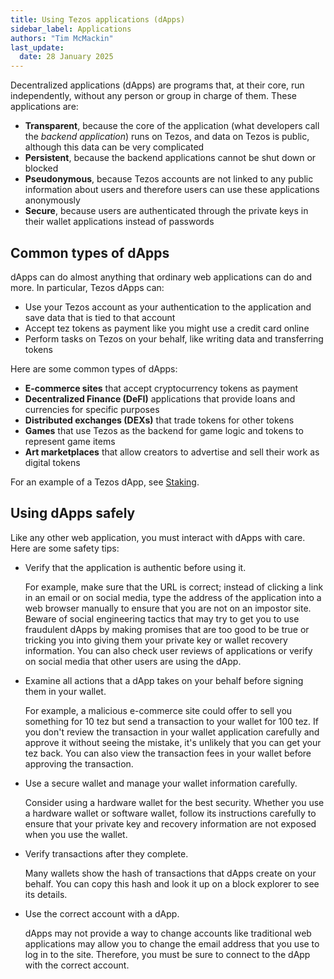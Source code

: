 ```yaml
---
title: Using Tezos applications (dApps)
sidebar_label: Applications
authors: "Tim McMackin"
last_update:
  date: 28 January 2025
---
```


Decentralized applications (dApps) are programs that, at their core, run independently, without any person or group in charge of them.
These applications are:

- **Transparent**, because the core of the application (what developers call the _backend application_) runs on Tezos, and data on Tezos is public, although this data can be very complicated
- **Persistent**, because the backend applications cannot be shut down or blocked
- **Pseudonymous**, because Tezos accounts are not linked to any public information about users and therefore users can use these applications anonymously
- **Secure**, because users are authenticated through the private keys in their wallet applications instead of passwords

## Common types of dApps

dApps can do almost anything that ordinary web applications can do and more.
In particular, Tezos dApps can:

- Use your Tezos account as your authentication to the application and save data that is tied to that account
- Accept tez tokens as payment like you might use a credit card online
- Perform tasks on Tezos on your behalf, like writing data and transferring tokens

Here are some common types of dApps:

- **E-commerce sites** that accept cryptocurrency tokens as payment
- **Decentralized Finance (DeFI)** applications that provide loans and currencies for specific purposes
- **Distributed exchanges (DEXs)** that trade tokens for other tokens
- **Games** that use Tezos as the backend for game logic and tokens to represent game items
- **Art marketplaces** that allow creators to advertise and sell their work as digital tokens

For an example of a Tezos dApp, see [Staking](/using/staking).

## Using dApps safely

Like any other web application, you must interact with dApps with care.
Here are some safety tips:

- Verify that the application is authentic before using it.

  For example, make sure that the URL is correct; instead of clicking a link in an email or on social media, type the address of the application into a web browser manually to ensure that you are not on an impostor site.
  Beware of social engineering tactics that may try to get you to use fraudulent dApps by making promises that are too good to be true or tricking you into giving them your private key or wallet recovery information.
  You can also check user reviews of applications or verify on social media that other users are using the dApp.

- Examine all actions that a dApp takes on your behalf before signing them in your wallet.

  For example, a malicious e-commerce site could offer to sell you something for 10 tez but send a transaction to your wallet for 100 tez.
  If you don't review the transaction in your wallet application carefully and approve it without seeing the mistake, it's unlikely that you can get your tez back.
  You can also view the transaction fees in your wallet before approving the transaction.

- Use a secure wallet and manage your wallet information carefully.

  Consider using a hardware wallet for the best security.
  Whether you use a hardware wallet or software wallet, follow its instructions carefully to ensure that your private key and recovery information are not exposed when you use the wallet.

- Verify transactions after they complete.

  Many wallets show the hash of transactions that dApps create on your behalf.
  You can copy this hash and look it up on a block explorer to see its details.

- Use the correct account with a dApp.

  dApps may not provide a way to change accounts like traditional web applications may allow you to change the email address that you use to log in to the site.
  Therefore, you must be sure to connect to the dApp with the correct account.
